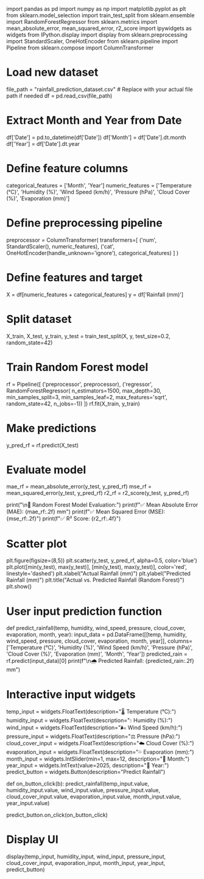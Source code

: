 import pandas as pd
import numpy as np
import matplotlib.pyplot as plt
from sklearn.model_selection import train_test_split
from sklearn.ensemble import RandomForestRegressor
from sklearn.metrics import mean_absolute_error, mean_squared_error, r2_score
import ipywidgets as widgets
from IPython.display import display
from sklearn.preprocessing import StandardScaler, OneHotEncoder
from sklearn.pipeline import Pipeline
from sklearn.compose import ColumnTransformer

# Load new dataset
file_path = "rainfall_prediction_dataset.csv"  # Replace with your actual file path if needed
df = pd.read_csv(file_path)

# Extract Month and Year from Date
df['Date'] = pd.to_datetime(df['Date'])
df['Month'] = df['Date'].dt.month
df['Year'] = df['Date'].dt.year

# Define feature columns
categorical_features = ['Month', 'Year']
numeric_features = ['Temperature (°C)', 'Humidity (%)', 'Wind Speed (km/h)', 'Pressure (hPa)',
                    'Cloud Cover (%)', 'Evaporation (mm)']

# Define preprocessing pipeline
preprocessor = ColumnTransformer(
    transformers=[
        ('num', StandardScaler(), numeric_features),
        ('cat', OneHotEncoder(handle_unknown='ignore'), categorical_features)
    ]
)

# Define features and target
X = df[numeric_features + categorical_features]
y = df['Rainfall (mm)']

# Split dataset
X_train, X_test, y_train, y_test = train_test_split(X, y, test_size=0.2, random_state=42)

# Train Random Forest model
rf = Pipeline([
    ('preprocessor', preprocessor),
    ('regressor', RandomForestRegressor(
        n_estimators=1500, max_depth=30, min_samples_split=3,
        min_samples_leaf=2, max_features='sqrt', random_state=42, n_jobs=-1))
])
rf.fit(X_train, y_train)

# Make predictions
y_pred_rf = rf.predict(X_test)

# Evaluate model
mae_rf = mean_absolute_error(y_test, y_pred_rf)
mse_rf = mean_squared_error(y_test, y_pred_rf)
r2_rf = r2_score(y_test, y_pred_rf)

print("\n🌿 Random Forest Model Evaluation:")
print(f"✅ Mean Absolute Error (MAE): {mae_rf:.2f} mm")
print(f"✅ Mean Squared Error (MSE): {mse_rf:.2f}")
print(f"✅ R² Score: {r2_rf:.4f}")

# Scatter plot
plt.figure(figsize=(8,5))
plt.scatter(y_test, y_pred_rf, alpha=0.5, color='blue')
plt.plot([min(y_test), max(y_test)], [min(y_test), max(y_test)], color='red', linestyle='dashed')
plt.xlabel("Actual Rainfall (mm)")
plt.ylabel("Predicted Rainfall (mm)")
plt.title("Actual vs. Predicted Rainfall (Random Forest)")
plt.show()

# User input prediction function
def predict_rainfall(temp, humidity, wind_speed, pressure, cloud_cover, evaporation, month, year):
    input_data = pd.DataFrame([[temp, humidity, wind_speed, pressure, cloud_cover,
                                evaporation, month, year]],
                              columns=['Temperature (°C)', 'Humidity (%)', 'Wind Speed (km/h)', 'Pressure (hPa)',
                                       'Cloud Cover (%)', 'Evaporation (mm)', 'Month', 'Year'])
    predicted_rain = rf.predict(input_data)[0]
    print(f"\n🌧 Predicted Rainfall: {predicted_rain:.2f} mm")

# Interactive input widgets
temp_input = widgets.FloatText(description="🌡 Temperature (°C):")
humidity_input = widgets.FloatText(description="💧 Humidity (%):")
wind_input = widgets.FloatText(description="🌬 Wind Speed (km/h):")
pressure_input = widgets.FloatText(description="⚖ Pressure (hPa):")
cloud_cover_input = widgets.FloatText(description="☁ Cloud Cover (%):")
evaporation_input = widgets.FloatText(description="💦 Evaporation (mm):")
month_input = widgets.IntSlider(min=1, max=12, description="📅 Month:")
year_input = widgets.IntText(value=2025, description="📆 Year:")
predict_button = widgets.Button(description="Predict Rainfall")

def on_button_click(b):
    predict_rainfall(temp_input.value, humidity_input.value, wind_input.value,
                     pressure_input.value, cloud_cover_input.value, evaporation_input.value,
                     month_input.value, year_input.value)

predict_button.on_click(on_button_click)

# Display UI
display(temp_input, humidity_input, wind_input, pressure_input,
        cloud_cover_input, evaporation_input, month_input, year_input, predict_button)

